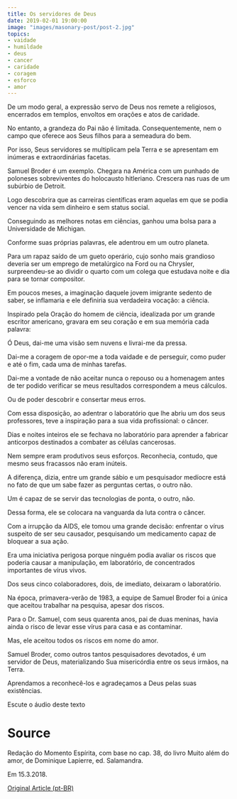 ```yaml
---
title: Os servidores de Deus
date: 2019-02-01 19:00:00
image: "images/masonary-post/post-2.jpg"
topics: 
- vaidade
- humildade
- deus
- cancer
- caridade
- coragem
- esforco
- amor
---
```


De um modo geral, a expressão servo de Deus nos remete a religiosos, encerrados
em templos, envoltos em orações e atos de caridade.

No entanto, a grandeza do Pai não é limitada. Consequentemente, nem o campo que
oferece aos Seus filhos para a semeadura do bem.

Por isso, Seus servidores se multiplicam pela Terra e se apresentam em inúmeras
e extraordinárias facetas.

Samuel Broder é um exemplo. Chegara na América com um punhado de poloneses
sobreviventes do holocausto hitleriano. Crescera nas ruas de um subúrbio de
Detroit.

Logo descobrira que as carreiras científicas eram aquelas em que se podia
vencer na vida sem dinheiro e sem status social.

Conseguindo as melhores notas em ciências, ganhou uma bolsa para a Universidade
de Michigan.

Conforme suas próprias palavras, ele adentrou em um outro planeta.

Para um rapaz saído de um gueto operário, cujo sonho mais grandioso deveria ser
um emprego de metalúrgico na Ford ou na Chrysler, surpreendeu-se ao dividir o
quarto com um colega que estudava noite e dia para se tornar compositor.

Em poucos meses, a imaginação daquele jovem imigrante sedento de saber, se
inflamaria e ele definiria sua verdadeira vocação: a ciência.

Inspirado pela Oração do homem de ciência, idealizada por um grande escritor
americano, gravara em seu coração e em sua memória cada palavra:

Ó Deus, dai-me uma visão sem nuvens e livrai-me da pressa.

Dai-me a coragem de opor-me a toda vaidade e de perseguir, como puder e até o
fim, cada uma de minhas tarefas.

Dai-me a vontade de não aceitar nunca o repouso ou a homenagem antes de ter
podido verificar se meus resultados correspondem a meus cálculos.

Ou de poder descobrir e consertar meus erros.

Com essa disposição, ao adentrar o laboratório que lhe abriu um dos seus
professores, teve a inspiração para a sua vida profissional: o câncer.

Dias e noites inteiros ele se fechava no laboratório para aprender a fabricar
anticorpos destinados a combater as células cancerosas.

Nem sempre eram produtivos seus esforços. Reconhecia, contudo, que mesmo seus
fracassos não eram inúteis.

A diferença, dizia, entre um grande sábio e um pesquisador medíocre está no
fato de que um sabe fazer as perguntas certas, o outro não.

Um é capaz de se servir das tecnologias de ponta, o outro, não.

Dessa forma, ele se colocara na vanguarda da luta contra o câncer.

Com a irrupção da AIDS, ele tomou uma grande decisão: enfrentar o vírus
suspeito de ser seu causador, pesquisando um medicamento capaz de bloquear a
sua ação.

Era uma iniciativa perigosa porque ninguém podia avaliar os riscos que poderia
causar a manipulação, em laboratório, de concentrados importantes de vírus
vivos.

Dos seus cinco colaboradores, dois, de imediato, deixaram o laboratório.

Na época, primavera-verão de 1983, a equipe de Samuel Broder foi a única que
aceitou trabalhar na pesquisa, apesar dos riscos.

Para o Dr. Samuel, com seus quarenta anos, pai de duas meninas, havia ainda o
risco de levar esse vírus para casa e as contaminar.

Mas, ele aceitou todos os riscos em nome do amor.

Samuel Broder, como outros tantos pesquisadores devotados, é um servidor de
Deus, materializando Sua misericórdia entre os seus irmãos, na Terra.

Aprendamos a reconhecê-los e agradeçamos a Deus pelas suas existências.

Escute o áudio deste texto

# Source
Redação do Momento Espírita, com base no cap. 38,
do livro Muito além do amor, de Dominique Lapierre,
ed. Salamandra.

Em 15.3.2018.

[Original Article (pt-BR)](http://momento.com.br/pt/ler_texto.php?id=5370)
